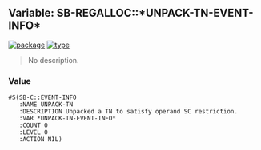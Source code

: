 ## Variable: SB-REGALLOC::\*UNPACK-TN-EVENT-INFO\*
[![package](https://img.shields.io/badge/Package-SB--REGALLOC-5f9ea0.svg?style=social&colorA=999999)](../) [![type](https://img.shields.io/badge/Type-Variable-5f9ea0.svg?style=social&colorA=999999)](../#variable) 

> No description.

### Value
```
#S(SB-C::EVENT-INFO
   :NAME UNPACK-TN
   :DESCRIPTION Unpacked a TN to satisfy operand SC restriction.
   :VAR *UNPACK-TN-EVENT-INFO*
   :COUNT 0
   :LEVEL 0
   :ACTION NIL)
```
